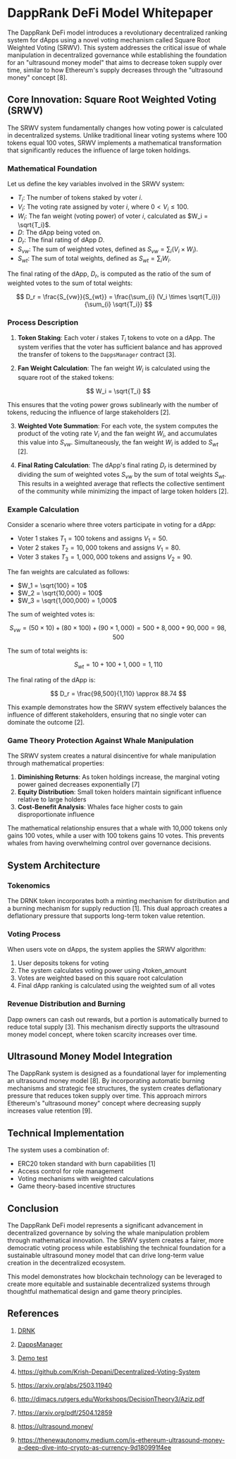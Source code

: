 # DappRank DeFi Model Whitepaper

The DappRank DeFi model introduces a revolutionary decentralized ranking system
for dApps using a novel voting mechanism called Square Root Weighted Voting
(SRWV). This system addresses the critical issue of whale manipulation in
decentralized governance while establishing the foundation for an
"ultrasound money model" that aims to decrease token supply over time,
similar to how Ethereum's supply decreases through the "ultrasound money"
concept [8].

## Core Innovation: Square Root Weighted Voting (SRWV)

The SRWV system fundamentally changes how voting power is calculated in
decentralized systems. Unlike traditional linear voting systems where 100
tokens equal 100 votes, SRWV implements a mathematical transformation that
significantly reduces the influence of large token holdings.

### Mathematical Foundation

Let us define the key variables involved in the SRWV system:

- $T_i$: The number of tokens staked by voter $i$.
- $V_i$: The voting rate assigned by voter $i$, where $0 < V_i \leq 100$.
- $W_i$: The fan weight (voting power) of voter $i$, calculated as $W_i = \sqrt{T_i}$.
- $D$: The dApp being voted on.
- $D_r$: The final rating of dApp $D$.
- $S_{vw}$: The sum of weighted votes, defined as $S_{vw} = \sum_{i} (V_i \times W_i)$.
- $S_{wt}$: The sum of total weights, defined as $S_{wt} = \sum_{i} W_i$.

The final rating of the dApp, $D_r$, is computed as the ratio
of the sum of weighted votes to the sum of total weights:

$$
D_r = \frac{S_{vw}}{S_{wt}} = \frac{\sum_{i} (V_i \times \sqrt{T_i})}{\sum_{i} \sqrt{T_i}}
$$

### Process Description

1. **Token Staking**: Each voter $i$ stakes $T_i$ tokens to vote on a dApp. The
   system verifies that the voter has sufficient balance and has approved the
   transfer of tokens to the `DappsManager` contract [3].

2. **Fan Weight Calculation**: The fan weight $W_i$ is calculated using the
   square root of the staked tokens:

$$
W_i = \sqrt{T_i}
$$

   This ensures that the voting power grows sublinearly with the number of
   tokens, reducing the influence of large stakeholders [2].

3. **Weighted Vote Summation**: For each vote, the system computes the product
   of the voting rate $V_i$ and the fan weight $W_i$, and accumulates this
   value into $S_{vw}$. Simultaneously, the fan weight $W_i$ is added to $S_{wt}$ [2].

4. **Final Rating Calculation**: The dApp's final rating $D_r$ is determined
   by dividing the sum of weighted votes $S_{vw}$ by the sum of total weights
   $S_{wt}$. This results in a weighted average that reflects the collective
   sentiment of the community while minimizing the impact of large token
   holders [2].

### Example Calculation

Consider a scenario where three voters participate in voting for a dApp:

- Voter 1 stakes $T_1 = 100$ tokens and assigns $V_1 = 50$.
- Voter 2 stakes $T_2 = 10,000$ tokens and assigns $V_1 = 80$.
- Voter 3 stakes $T_3 = 1,000,000$ tokens and assigns $V_2 = 90$.

The fan weights are calculated as follows:
- $W_1 = \sqrt{100} = 10$
- $W_2 = \sqrt{10,000} = 100$
- $W_3 = \sqrt{1,000,000} = 1,000$

The sum of weighted votes is:

$$
S_{vw} = (50 \times 10) + (80 \times 100) + (90 \times 1,000) = 500 + 8,000 + 90,000 = 98,500
$$

The sum of total weights is:

$$
S_{wt} = 10 + 100 + 1,000 = 1,110
$$

The final rating of the dApp is:

$$
D_r = \frac{98,500}{1,110} \approx 88.74
$$

This example demonstrates how the SRWV system effectively balances the
influence of different stakeholders, ensuring that no single voter can dominate
the outcome [2].

### Game Theory Protection Against Whale Manipulation

The SRWV system creates a natural disincentive for whale manipulation through
mathematical properties:

1. **Diminishing Returns**: As token holdings increase, the marginal voting
power gained decreases exponentially [7]
2. **Equity Distribution**: Small token holders maintain significant influence
relative to large holders
3. **Cost-Benefit Analysis**: Whales face higher costs to gain disproportionate
influence

The mathematical relationship ensures that a whale with 10,000 tokens only
gains 100 votes, while a user with 100 tokens gains 10 votes. This prevents
whales from having overwhelming control over governance decisions.

## System Architecture

### Tokenomics

The DRNK token incorporates both a minting mechanism for distribution and a
burning mechanism for supply reduction [1]. This dual approach creates a
deflationary pressure that supports long-term token value retention.

### Voting Process

When users vote on dApps, the system applies the SRWV algorithm:

1. User deposits tokens for voting
2. The system calculates voting power using √token_amount
3. Votes are weighted based on this square root calculation
4. Final dApp ranking is calculated using the weighted sum of all votes

### Revenue Distribution and Burning

Dapp owners can cash out rewards, but a portion is automatically burned to
reduce total supply [3]. This mechanism directly supports the ultrasound money
model concept, where token scarcity increases over time.

## Ultrasound Money Model Integration

The DappRank system is designed as a foundational layer for implementing an
ultrasound money model [8]. By incorporating automatic burning mechanisms and
strategic fee structures, the system creates deflationary pressure that reduces
token supply over time. This approach mirrors Ethereum's "ultrasound money"
concept where decreasing supply increases value retention [9].

## Technical Implementation

The system uses a combination of:
- ERC20 token standard with burn capabilities [1]
- Access control for role management
- Voting mechanisms with weighted calculations
- Game theory-based incentive structures

## Conclusion

The DappRank DeFi model represents a significant advancement in decentralized
governance by solving the whale manipulation problem through mathematical
innovation. The SRWV system creates a fairer, more democratic voting process
while establishing the technical foundation for a sustainable ultrasound money
model that can drive long-term value creation in the decentralized
ecosystem.

This model demonstrates how blockchain technology can be leveraged to create
more equitable and sustainable decentralized systems through thoughtful
mathematical design and game theory principles.

## References

1. [DRNK](./src-sc/DRNK.sol)

2. [DappsManager](./src-sc/DappsManager.sol)

3. [Demo test](./test/DappsManager.t.sol)

4. https://github.com/Krish-Depani/Decentralized-Voting-System

5. https://arxiv.org/abs/2503.11940

6. http://dimacs.rutgers.edu/Workshops/DecisionTheory3/Aziz.pdf

7. https://arxiv.org/pdf/2504.12859

8. https://ultrasound.money/

9. https://thenewautonomy.medium.com/is-ethereum-ultrasound-money-a-deep-dive-into-crypto-as-currency-9d180991f4ee
